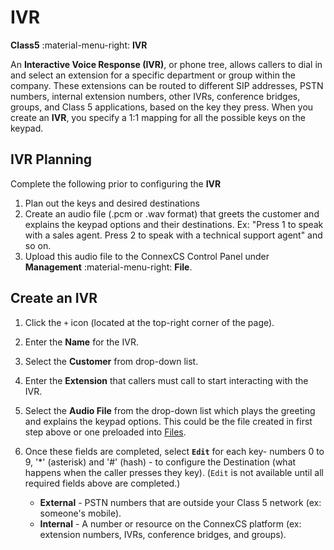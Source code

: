 # IVR
**Class5** :material-menu-right: **IVR**

An **Interactive Voice Response (IVR)**, or phone tree, allows callers to dial in and select an extension for a specific department or group within the company. These extensions can be routed to different SIP addresses, PSTN numbers, internal extension numbers, other IVRs, conference bridges, groups, and Class 5 applications, based on the key they press. When you create an **IVR**, you specify a 1:1 mapping for all the possible keys on the keypad. 
    
## IVR Planning 
Complete the following prior to configuring the **IVR**
    
1. Plan out the keys and desired destinations
2. Create an audio file (.pcm or .wav format) that greets the customer and explains the keypad options and their destinations. Ex: "Press 1 to speak with a sales agent. Press 2 to speak with a technical support agent" and so on. 
3. Upload this audio file to the ConnexCS Control Panel under **Management** :material-menu-right: **File**.

## Create an IVR

1. Click the `+` icon (located at the top-right corner of the page).
2. Enter the **Name** for the IVR.
3. Select the **Customer** from drop-down list.
4. Enter the **Extension** that callers must call to start interacting with the IVR.
5. Select the **Audio File** from the drop-down list which plays the greeting and explains the keypad options. This could be the file created in first step above or one preloaded into [Files](https://docs.connexcs.com/files/).
6. Once these fields are completed, select **`Edit`** for each key- numbers 0 to 9, '\*' (asterisk) and '#' (hash) - to configure the Destination (what happens when the caller presses they key). (`Edit` is not available until all required fields above are completed.)
    
    *   **External** - PSTN numbers that are outside your Class 5 network (ex: someone's mobile).
    *   **Internal** - A number or resource on the ConnexCS platform (ex: extension numbers, IVRs, conference bridges, and groups).
   

